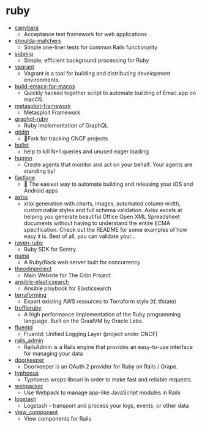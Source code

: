 # ruby
- [capybara](https://github.com/teamcapybara/capybara)
  - Acceptance test framework for web applications
- [shoulda-matchers](https://github.com/thoughtbot/shoulda-matchers)
  - Simple one-liner tests for common Rails functionality
- [sidekiq](https://github.com/mperham/sidekiq)
  - Simple, efficient background processing for Ruby
- [vagrant](https://github.com/hashicorp/vagrant)
  - Vagrant is a tool for building and distributing development environments.
- [build-emacs-for-macos](https://github.com/jimeh/build-emacs-for-macos)
  - Quickly hacked together script to automate building of Emac.app on macOS.
- [metasploit-framework](https://github.com/rapid7/metasploit-framework)
  - Metasploit Framework
- [graphql-ruby](https://github.com/rmosolgo/graphql-ruby)
  - Ruby implementation of GraphQL
- [gitdm](https://github.com/cncf/gitdm)
  - 📜Fork for tracking CNCF projects
- [bullet](https://github.com/flyerhzm/bullet)
  - help to kill N+1 queries and unused eager loading
- [huginn](https://github.com/huginn/huginn)
  - Create agents that monitor and act on your behalf. Your agents are standing by!
- [fastlane](https://github.com/fastlane/fastlane)
  - 🚀 The easiest way to automate building and releasing your iOS and Android apps
- [axlsx](https://github.com/randym/axlsx)
  - xlsx generation with charts, images, automated column width, customizable styles and full schema validation. Axlsx excels at helping you generate beautiful Office Open XML Spreadsheet documents without having to understand the entire ECMA specification. Check out the README for some examples of how easy it is. Best of all, you can validate your…
- [raven-ruby](https://github.com/getsentry/raven-ruby)
  - Ruby SDK for Sentry
- [puma](https://github.com/puma/puma)
  - A Ruby/Rack web server built for concurrency
- [theodinproject](https://github.com/TheOdinProject/theodinproject)
  - Main Website for The Odin Project
- [ansible-elasticsearch](https://github.com/elastic/ansible-elasticsearch)
  - Ansible playbook for Elasticsearch
- [terraforming](https://github.com/dtan4/terraforming)
  - Export existing AWS resources to Terraform style (tf, tfstate)
- [truffleruby](https://github.com/oracle/truffleruby)
  - A high performance implementation of the Ruby programming language. Built on the GraalVM by Oracle Labs.
- [fluentd](https://github.com/fluent/fluentd)
  - Fluentd: Unified Logging Layer (project under CNCF)
- [rails_admin](https://github.com/sferik/rails_admin)
  - RailsAdmin is a Rails engine that provides an easy-to-use interface for managing your data
- [doorkeeper](https://github.com/doorkeeper-gem/doorkeeper)
  - Doorkeeper is an OAuth 2 provider for Ruby on Rails / Grape.
- [typhoeus](https://github.com/typhoeus/typhoeus)
  - Typhoeus wraps libcurl in order to make fast and reliable requests.
- [webpacker](https://github.com/rails/webpacker)
  - Use Webpack to manage app-like JavaScript modules in Rails
- [logstash](https://github.com/elastic/logstash)
  - Logstash - transport and process your logs, events, or other data
- [view_component](https://github.com/github/view_component)
  - View components for Rails
